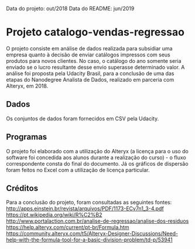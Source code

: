 Data do projeto: out/2018
Data do README: jun/2019

# Projeto catalogo-vendas-regressao
  
  O projeto consiste em análise de dados realizada para subsidiar uma empresa quanto à decisão de enviar catálogos impressos com seus
produtos para novos clientes. No caso, o catálogo do ano somente seria enviado se o lucro resultante desse envio superasse determinado
valor.
  A análise foi proposta pela Udacity Brasil, para a conclusão de uma das etapas do Nanodegree Analista de Dados, realizado em parceria
com Alteryx, em 2018. 

## Dados

  Os conjuntos de dados foram fornecidos em CSV pela Udacity.

## Programas

  O projeto foi elaborado com a utilização do Alteryx (a licença para o uso do software foi concedida aos alunos durante a realização
do curso) - o fluxo correspondente consta do final do documento. Já os gráficos de dispersão foram feitos no Excel com a utilização de
licença particular.

## Créditos

  Para a conclusão do projeto, foram consultadas as seguintes fontes:  
http://apps.einstein.br/revista/arquivos/PDF/1173-ECv7n1_3-4.pdf
https://pt.wikipedia.org/wiki/R%C2%B2
http://www.portalaction.com.br/analise-de-regressao/analise-dos-residuos
https://help.alteryx.com/current/pt-br/Formula.htm
https://community.alteryx.com/t5/Alteryx-Designer-Discussions/Need-help-with-the-formula-tool-for-a-basic-division-problem/td-p/53941

